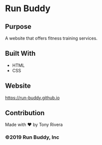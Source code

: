 # Run Buddy

## Purpose
A website that offers fitness training services.

## Built With
* HTML
* CSS

## Website
https://run-buddy.github.io

## Contribution
Made with ❤️ by Tony Rivera
### ©️2019 Run Buddy, Inc 
